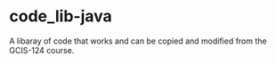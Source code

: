# code_lib-java
A libaray of code that works and can be copied and modified from the GCIS-124 course.
